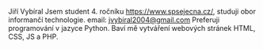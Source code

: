 Jiří Vybíral
Jsem student 4. ročníku https://www.spsejecna.cz/, studuji obor informančí technologie.
email: jvybiral2004@gmail.com
Preferuji programování v jazyce Python. Baví mě vytváření webových stránek HTML, CSS, JS a PHP.

